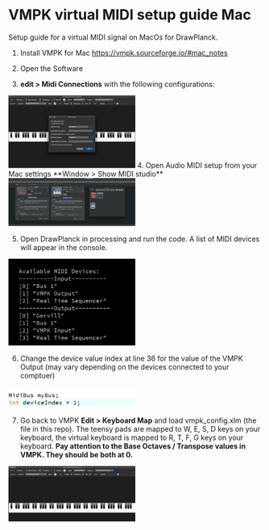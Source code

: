 # VMPK virtual MIDI setup guide Mac
Setup guide for a virtual MIDI signal on MacOs for DrawPlanck.

1. Install VMPK for Mac
https://vmpk.sourceforge.io/#mac_notes

2. Open the Software

3. **edit > Midi Connections** with the following configurations:
<img src="https://github.com/tradwiki/rhythm-visuals/blob/master/VMPK%20mac%20setup%20guide/Media/VMPK%20MIDI%20-%20setup%201.png" width="50%" height="50%" />
4. Open Audio MIDI setup from your Mac settings **Window > Show MIDI studio**

<img src="https://github.com/tradwiki/rhythm-visuals/blob/master/VMPK%20mac%20setup%20guide/Media/VMPK%20MIDI%20-%20setup%202.png" width="50%" height="50%" />

5. Open DrawPlanck in processing and run the code. A list of MIDI devices will appear in the console.

<img src="https://github.com/tradwiki/rhythm-visuals/blob/master/VMPK%20mac%20setup%20guide/Media/VMPK%20MIDI%20-%20setup%203.png" width="50%" height="50%" />

6. Change the device value index at line 36 for the value of the VMPK Output (may vary depending on the devices connected to your comptuer)
<img src="https://github.com/tradwiki/rhythm-visuals/blob/master/VMPK%20mac%20setup%20guide/Media/VMPK%20MIDI%20-%20setup%204.png" width="50%" height="50%" />

7. Go back to VMPK **Edit > Keyboard Map** and load vmpk_config.xlm (the file in this repo). The teensy pads are mapped to W, E, S, D keys on your keyboard, the virtual keyboard is mapped to R, T, F, G keys on your keyboard.
**Pay attention to the Base Octaves / Transpose values in VMPK. They should be both at 0.**
<img src="https://github.com/tradwiki/rhythm-visuals/blob/master/VMPK%20mac%20setup%20guide/Media/VMPK%20MIDI%20-%20setup%205.png" width="50%" height="50%" />
